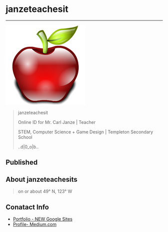 # janzeteachesit
___
![](_assets/Apple_icon_1.png)

> janzeteachesit 
> 
> Online ID for Mr. Carl Janze | Teacher 
> 
> STEM, Computer Science + Game Design | Templeton Secondary School 
> 
> ..d|0_o|b..

## Published
<!--
- [Name of link](http://link/to/article) 
-->

## About janzeteachesits 

> on or about 49° N, 123° W

## Conatact Info
- [Portfolio - NEW Google Sites](https://sites.google.com/templeton.vsb.bc.ca/janzeteachesit-portfolio/main)
- [Profile- Medium.com](https://medium.com/@janzeteachesit)
